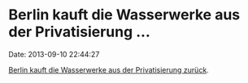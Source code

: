 Berlin kauft die Wasserwerke aus der Privatisierung \...
========================================================

Date: 2013-09-10 22:44:27

[Berlin kauft die Wasserwerke aus der Privatisierung
zurück](http://www.berliner-zeitung.de/berlin/berliner-wasserbetriebe-bwb-berlin-kauft-wasser-zurueck,10809148,24268444.html).

